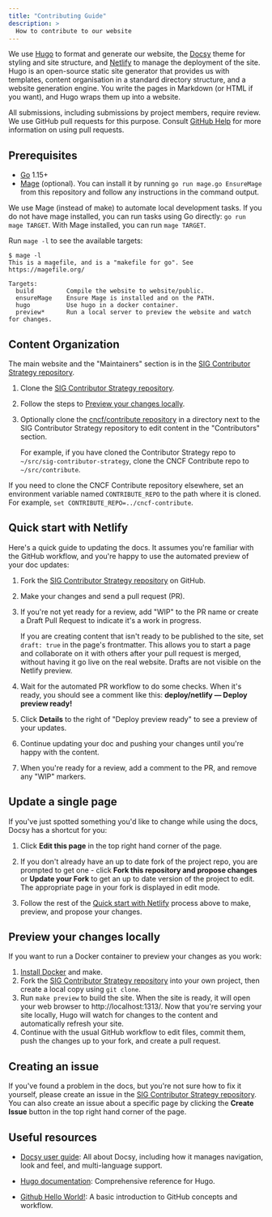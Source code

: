 ```yaml
---
title: "Contributing Guide"
description: >
  How to contribute to our website
---
```


We use [Hugo](https://gohugo.io/) to format and generate our website, the
[Docsy](https://github.com/google/docsy) theme for styling and site structure,
and [Netlify](https://www.netlify.com/) to manage the deployment of the site.
Hugo is an open-source static site generator that provides us with templates,
content organisation in a standard directory structure, and a website generation
engine. You write the pages in Markdown (or HTML if you want), and Hugo wraps
them up into a website.

All submissions, including submissions by project members, require review. We
use GitHub pull requests for this purpose. Consult
[GitHub Help](https://help.github.com/articles/about-pull-requests/) for more
information on using pull requests.

## Prerequisites

* [Go](https://golang.org/doc/install) 1.15+
* [Mage](https://magefile.org) (optional). You can install it by running 
  `go run mage.go EnsureMage` from this repository and follow any instructions
  in the command output.

We use Mage (instead of make) to automate local development tasks. If you 
do not have mage installed, you can run tasks using Go directly: `go run mage TARGET`.
With Mage installed, you can run `mage TARGET`.

Run `mage -l` to see the available targets:

```console
$ mage -l
This is a magefile, and is a "makefile for go". See https://magefile.org/

Targets:
  build         Compile the website to website/public.
  ensureMage    Ensure Mage is installed and on the PATH.
  hugo          Use hugo in a docker container.
  preview*      Run a local server to preview the website and watch for changes.
```

## Content Organization

The main website and the "Maintainers" section is in the [SIG
Contributor Strategy repository]. 

1. Clone the [SIG Contributor Strategy repository].
1. Follow the steps to [Preview your changes locally](#preview-your-changes-locally).
1. Optionally clone the [cncf/contribute repository] in a directory
    next to the SIG Contributor Strategy repository to edit content
    in the "Contributors" section.
    
    For example, if you have cloned the Contributor Strategy repo to 
    `~/src/sig-contributor-strategy`, clone the CNCF Contribute repo to
    `~/src/contribute`.

If you need to clone the CNCF Contribute repository elsewhere, set an environment
variable named `CONTRIBUTE_REPO` to the path where it is cloned. For example, 
`set CONTRIBUTE_REPO=../cncf-contribute`.

## Quick start with Netlify

Here's a quick guide to updating the docs. It assumes you're familiar with the
GitHub workflow, and you're happy to use the automated preview of your doc
updates:

1. Fork the [SIG Contributor Strategy repository] on GitHub.
1. Make your changes and send a pull request (PR).
1. If you're not yet ready for a review, add "WIP" to the PR name or create a
   Draft Pull Request to indicate it's a work in progress.
   
   If you are creating content that isn't ready to be published to the site, set 
   `draft: true` in the page's frontmatter. This allows you to start a page and
   collaborate on it with others after your pull request is merged, without having
   it go live on the real website. Drafts are not visible on the Netlify
   preview.
   
1. Wait for the automated PR workflow to do some checks. When it's ready,
  you should see a comment like this: **deploy/netlify — Deploy preview ready!**
1. Click **Details** to the right of "Deploy preview ready" to see a preview
  of your updates.
1. Continue updating your doc and pushing your changes until you're happy with 
  the content.
1. When you're ready for a review, add a comment to the PR, and remove any
  "WIP" markers.

## Update a single page

If you've just spotted something you'd like to change while using the docs,
Docsy has a shortcut for you:

1. Click **Edit this page** in the top right hand corner of the page.

1. If you don't already have an up to date fork of the project repo, you are
   prompted to get one - click **Fork this repository and propose changes** or
   **Update your Fork** to get an up to date version of the project to edit. The
   appropriate page in your fork is displayed in edit mode.

1. Follow the rest of the [Quick start with Netlify](#quick-start-with-netlify)
   process above to make, preview, and propose your changes.

## Preview your changes locally

If you want to run a Docker container to preview your changes as you work:

1. [Install Docker](https://docs.docker.com/get-docker/) and make.
1. Fork the [SIG Contributor Strategy repository] into your own project, then
   create a local copy using `git clone`. 
1. Run `make preview` to build the site. When the site is ready, it will open
   your web browser to http://localhost:1313/. Now that you're serving your site
   locally, Hugo will watch for changes to the content and automatically refresh
   your site.
1. Continue with the usual GitHub workflow to edit files, commit them, push the
   changes up to your fork, and create a pull request.

## Creating an issue

If you've found a problem in the docs, but you're not sure how to fix it
yourself, please create an issue in the [SIG Contributor Strategy repository].
You can also create an issue about a specific page by clicking the **Create
Issue** button in the top right hand corner of the page.

## Useful resources

* [Docsy user guide](https://www.docsy.dev/docs/): All about Docsy, including
  how it manages navigation, look and feel, and multi-language support.

* [Hugo documentation](https://gohugo.io/documentation/): Comprehensive reference for Hugo.

* [Github Hello World!](https://guides.github.com/activities/hello-world/): A
  basic introduction to GitHub concepts and workflow.

[SIG Contributor Strategy repository]: https://github.com/cncf/sig-contributor-strategy
[cncf/contribute repository]: https://github.com/cncf/contribute
